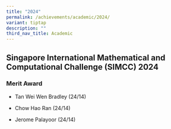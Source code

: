 ```yaml
---
title: "2024"
permalink: /achievements/academic/2024/
variant: tiptap
description: ""
third_nav_title: Academic
---
```

<h2>Singapore International Mathematical and Computational Challenge (SIMCC) 2024</h2>
<h3><strong>Merit Award</strong></h3>
<ul data-tight="true" class="tight">
<li>
<p>Tan Wei Wen Bradley (24/14)</p>
</li>
<li>
<p>Chow Hao Ran (24/14)</p>
</li>
<li>
<p>Jerome Palayoor (24/14)</p>
</li>
</ul>
<p></p>